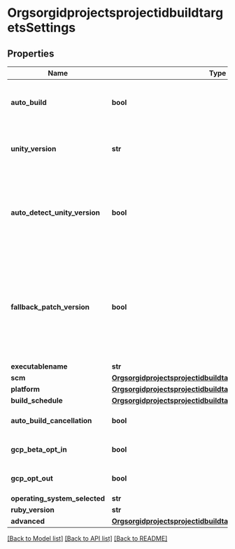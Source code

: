 # OrgsorgidprojectsprojectidbuildtargetsSettings

## Properties
Name | Type | Description | Notes
------------ | ------------- | ------------- | -------------
**auto_build** | **bool** | start builds automatically when your repo is updated | [optional] 
**unity_version** | **str** | &#x27;latest&#x27; or a unity dot version with underscores (ex. &#x27;4_6_5&#x27;) | [optional] 
**auto_detect_unity_version** | **bool** | attempt to automatically detect which unity version to use, fallback to specified unityVersion if unable to. | [optional] 
**fallback_patch_version** | **bool** | attempt to get a similar unity patch version to use, applies to unavailable auto-detected Unity versions only. | [optional] 
**executablename** | **str** |  | [optional] 
**scm** | [**OrgsorgidprojectsprojectidbuildtargetsSettingsScm**](OrgsorgidprojectsprojectidbuildtargetsSettingsScm.md) |  | [optional] 
**platform** | [**OrgsorgidprojectsprojectidbuildtargetsSettingsPlatform**](OrgsorgidprojectsprojectidbuildtargetsSettingsPlatform.md) |  | [optional] 
**build_schedule** | [**OrgsorgidprojectsprojectidbuildtargetsSettingsBuildSchedule**](OrgsorgidprojectsprojectidbuildtargetsSettingsBuildSchedule.md) |  | [optional] 
**auto_build_cancellation** | **bool** |  | [optional] [default to False]
**gcp_beta_opt_in** | **bool** |  | [optional] [default to False]
**gcp_opt_out** | **bool** |  | [optional] [default to False]
**operating_system_selected** | **str** |  | [optional] 
**ruby_version** | **str** |  | [optional] 
**advanced** | [**OrgsorgidprojectsprojectidbuildtargetsSettingsAdvanced**](OrgsorgidprojectsprojectidbuildtargetsSettingsAdvanced.md) |  | [optional] 

[[Back to Model list]](../README.md#documentation-for-models) [[Back to API list]](../README.md#documentation-for-api-endpoints) [[Back to README]](../README.md)

